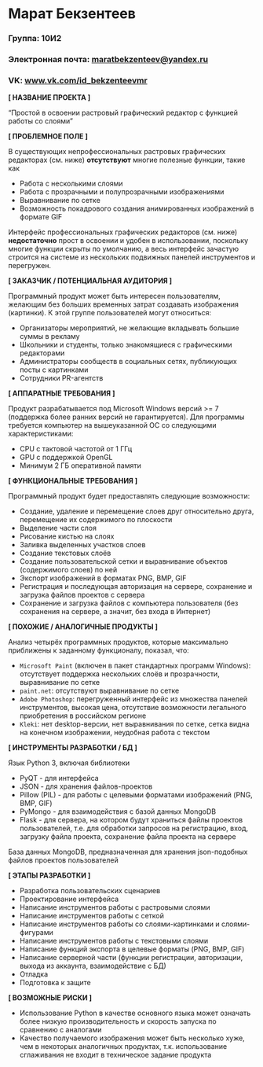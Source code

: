 

# Марат Бекзентеев

### Группа: 10И2
### Электронная почта: maratbekzenteev@yandex.ru
### VK: www.vk.com/id_bekzenteevmr


**[ НАЗВАНИЕ ПРОЕКТА ]**

“Простой в освоении растровый графический редактор с функцией работы со слоями”

**[ ПРОБЛЕМНОЕ ПОЛЕ ]**

В существующих непрофессиональных растровых графических редакторах (см. ниже) **отсутствуют** многие полезные функции, такие как
* Работа с несколькими слоями
* Работа с прозрачными и полупрозрачными изображениями
* Выравнивание по сетке
* Возможность покадрового создания анимированных изображений в формате GIF

Интерфейс профессиональных графических редакторов (см. ниже) **недостаточно** прост в освоении и удобен в использовании, поскольку многие функции скрыты по умолчанию, а весь интерфейс зачастую строится на системе из нескольких подвижных панелей инструментов и перегружен.

**[ ЗАКАЗЧИК / ПОТЕНЦИАЛЬНАЯ АУДИТОРИЯ ]**

Программный продукт может быть интересен пользователям, желающим без больших временных затрат создавать изображения (картинки). К этой группе пользователей могут относиться:
* Организаторы мероприятий, не желающие вкладывать большие суммы в рекламу
* Школьники и студенты, только знакомящиеся с графическими редакторами
* Администраторы сообществ в социальных сетях, публикующих посты с картинками
* Сотрудники PR-агентств

**[ АППАРАТНЫЕ ТРЕБОВАНИЯ ]** 

Продукт разрабатывается под Microsoft Windows версий >= 7 (поддержка более ранних версий не гарантируется). Для программы требуется компьютер на вышеуказанной ОС со следующими характеристиками:
* CPU с тактовой частотой от 1 ГГц
* GPU с поддержкой OpenGL
* Минимум 2 ГБ оперативной памяти

**[ ФУНКЦИОНАЛЬНЫЕ ТРЕБОВАНИЯ ]**

Программный продукт будет предоставлять следующие возможности:
* Создание, удаление и перемещение слоев друг относительно друга, перемещение их содержимого по плоскости
* Выделение части слоя
* Рисование кистью на слоях
* Заливка выделенных участков слоев
* Создание текстовых слоёв
* Создание пользовательской сетки и выравнивание объектов (содержимого слоев) по ней
* Экспорт изображений в форматах PNG, BMP, GIF
* Регистрация и последующая авторизация на сервере, сохранение и загрузка файлов проектов с сервера
* Сохранение и загрузка файлов с компьютера пользователя (без сохранения на сервере, а значит, без входа в Интернет)

**[ ПОХОЖИЕ / АНАЛОГИЧНЫЕ ПРОДУКТЫ ]**

Анализ четырёх программных продуктов, которые максимально приближены к заданному функционалу, показал, что:

* `Microsoft Paint` (включен в пакет стандартных программ Windows):   отсутствует поддержка нескольких слоёв и прозрачности, выравнивание по сетке
* `paint.net`: отсутствуют выравнивание по сетке
* `Adobe Photoshop`: перегруженный интерфейс из множества панелей инструментов, высокая цена, отсутствие возможности легального приобретения в российском регионе
* `Kleki`: нет desktop-версии, нет выравнивания по сетке, сетка видна на конечном изображении, неудобная работа с текстом

**[ ИНСТРУМЕНТЫ РАЗРАБОТКИ / БД ]**

Язык Python 3, включая библиотеки
*	PyQT - для интерфейса
*	JSON - для хранения файлов-проектов
*	Pillow (PIL) - для работы с целевыми форматами изображений (PNG, BMP, GIF)
*	PyMongo - для взаимодействия с базой данных MongoDB
*	Flask - для сервера, на котором будут храниться файлы проектов пользователей, т.е. для обработки запросов на регистрацию, вход, загрузку файла проекта, сохранение файла проекта на сервере

База данных MongoDB, предназначенная для хранения json-подобных файлов проектов пользователей

**[ ЭТАПЫ РАЗРАБОТКИ ]**

*   Разработка пользовательских сценариев
*   Проектирование интерфейса
*   Написание инструментов работы с растровыми слоями
*   Написание инструментов работы с сеткой
*   Написание инструментов работы со слоями-картинками и слоями-фигурами
*   Написание инструментов работы с текстовыми слоями
*   Написание функций экспорта в целевые форматы (PNG, BMP, GIF)
*   Написание серверной части (функции регистрации, авторизации, выхода из аккаунта, взаимодействие с БД)
*   Отладка
*   Подготовка к защите

**[ ВОЗМОЖНЫЕ РИСКИ ]**

*	Использование Python в качестве основного языка может означать более низкую производительность и скорость запуска по сравнению с аналогами
*	Качество получаемого изображения может быть несколько хуже, чем в некоторых аналогичных продуктах, т.к. использование сглаживания не входит в техническое задание продукта
